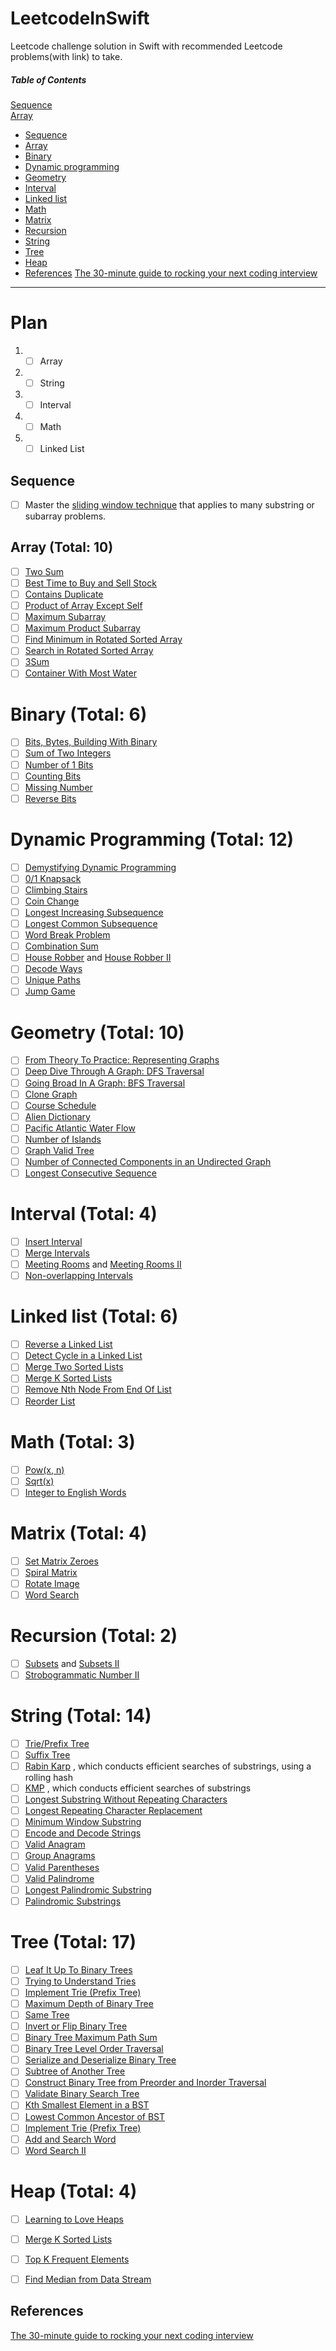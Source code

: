 # LeetcodeInSwift
Leetcode challenge solution in Swift with recommended Leetcode problems(with link) to take.

##### Table of Contents  
[Sequence](#Sequence)  
[Array](#Array)  

* [Sequence](bear://x-callback-url/open-note?id=EF2E3DB8-695E-49F7-8621-47FAED1A453D-440-0001145B6EFDC94E&header=Sequence)
* [Array](bear://x-callback-url/open-note?id=EF2E3DB8-695E-49F7-8621-47FAED1A453D-440-0001145B6EFDC94E&header=Array)
* [Binary](bear://x-callback-url/open-note?id=EF2E3DB8-695E-49F7-8621-47FAED1A453D-440-0001145B6EFDC94E&header=Binary)
* [Dynamic programming](bear://x-callback-url/open-note?id=EF2E3DB8-695E-49F7-8621-47FAED1A453D-440-0001145B6EFDC94E&header=Dynamic%20programming)
* [Geometry](bear://x-callback-url/open-note?id=EF2E3DB8-695E-49F7-8621-47FAED1A453D-440-0001145B6EFDC94E&header=Geometry)
* [Interval](bear://x-callback-url/open-note?id=EF2E3DB8-695E-49F7-8621-47FAED1A453D-440-0001145B6EFDC94E&header=Interval)
* [Linked list](bear://x-callback-url/open-note?id=EF2E3DB8-695E-49F7-8621-47FAED1A453D-440-0001145B6EFDC94E&header=Linked%20list)
* [Math](bear://x-callback-url/open-note?id=EF2E3DB8-695E-49F7-8621-47FAED1A453D-440-0001145B6EFDC94E&header=Math)
* [Matrix](bear://x-callback-url/open-note?id=EF2E3DB8-695E-49F7-8621-47FAED1A453D-440-0001145B6EFDC94E&header=Matrix)
* [Recursion](bear://x-callback-url/open-note?id=EF2E3DB8-695E-49F7-8621-47FAED1A453D-440-0001145B6EFDC94E&header=Recursion)
* [String](bear://x-callback-url/open-note?id=EF2E3DB8-695E-49F7-8621-47FAED1A453D-440-0001145B6EFDC94E&header=String)
* [Tree](bear://x-callback-url/open-note?id=EF2E3DB8-695E-49F7-8621-47FAED1A453D-440-0001145B6EFDC94E&header=Tree)
* [Heap](bear://x-callback-url/open-note?id=EF2E3DB8-695E-49F7-8621-47FAED1A453D-440-0001145B6EFDC94E&header=Heap)
* [References](bear://x-callback-url/open-note?id=EF2E3DB8-695E-49F7-8621-47FAED1A453D-440-0001145B6EFDC94E&header=References)
[The 30-minute guide to rocking your next coding interview](https://www.freecodecamp.org/news/coding-interviews-for-dummies-5e048933b82b/)
---

# Plan
1. - [ ] Array
2. - [ ] String
3. - [ ] Interval
4. - [ ] Math
5. - [ ] Linked List

## Sequence
- [ ] Master the  [sliding window technique](https://discuss.leetcode.com/topic/30941/here-is-a-10-line-template-that-can-solve-most-substring-problems)  that applies to many substring or subarray problems.

## Array (Total: 10)
- [ ] [Two Sum](https://leetcode.com/problems/two-sum/) 
- [ ] [Best Time to Buy and Sell Stock](https://leetcode.com/problems/best-time-to-buy-and-sell-stock/) 
- [ ] [Contains Duplicate](https://leetcode.com/problems/contains-duplicate/) 
- [ ] [Product of Array Except Self](https://leetcode.com/problems/product-of-array-except-self/) 
- [ ] [Maximum Subarray](https://leetcode.com/problems/maximum-subarray/) 
- [ ] [Maximum Product Subarray](https://leetcode.com/problems/maximum-product-subarray/) 
- [ ] [Find Minimum in Rotated Sorted Array](https://leetcode.com/problems/find-minimum-in-rotated-sorted-array/) 
- [ ] [Search in Rotated Sorted Array](https://leetcode.com/problems/search-in-rotated-sorted-array/) 
- [ ] [3Sum](https://leetcode.com/problems/3sum/) 
- [ ] [Container With Most Water](https://leetcode.com/problems/container-with-most-water/) 

# Binary (Total: 6)
- [ ] [Bits, Bytes, Building With Binary](https://medium.com/basecs/bits-bytes-building-with-binary-13cb4289aafa) 
- [ ] [Sum of Two Integers](https://leetcode.com/problems/sum-of-two-integers/) 
- [ ] [Number of 1 Bits](https://leetcode.com/problems/number-of-1-bits/) 
- [ ] [Counting Bits](https://leetcode.com/problems/counting-bits/) 
- [ ] [Missing Number](https://leetcode.com/problems/missing-number/) 
- [ ] [Reverse Bits](https://leetcode.com/problems/reverse-bits/) 

# Dynamic Programming (Total: 12)
- [ ] [Demystifying Dynamic Programming](https://medium.freecodecamp.org/demystifying-dynamic-programming-3efafb8d4296) 
- [ ] [0/1 Knapsack](http://www.geeksforgeeks.org/knapsack-problem/) 
- [ ] [Climbing Stairs](https://leetcode.com/problems/climbing-stairs/) 
- [ ] [Coin Change](https://leetcode.com/problems/coin-change/) 
- [ ] [Longest Increasing Subsequence](https://leetcode.com/problems/longest-increasing-subsequence/) 
- [ ] [Longest Common Subsequence](https://github.com/yangshun/tech-interview-handbook/blob/master/algorithms) 
- [ ] [Word Break Problem](https://leetcode.com/problems/word-break/) 
- [ ] [Combination Sum](https://leetcode.com/problems/combination-sum-iv/) 
- [ ] [House Robber](https://leetcode.com/problems/house-robber/)  and  [House Robber II](https://leetcode.com/problems/house-robber-ii/) 
- [ ] [Decode Ways](https://leetcode.com/problems/decode-ways/) 
- [ ] [Unique Paths](https://leetcode.com/problems/unique-paths/) 
- [ ] [Jump Game](https://leetcode.com/problems/jump-game/) 

# Geometry (Total: 10)
- [ ] [From Theory To Practice: Representing Graphs](https://medium.com/basecs/from-theory-to-practice-representing-graphs-cfd782c5be38) 
- [ ] [Deep Dive Through A Graph: DFS Traversal](https://medium.com/basecs/deep-dive-through-a-graph-dfs-traversal-8177df5d0f13) 
- [ ] [Going Broad In A Graph: BFS Traversal](https://medium.com/basecs/going-broad-in-a-graph-bfs-traversal-959bd1a09255) 
- [ ] [Clone Graph](https://leetcode.com/problems/clone-graph/) 
- [ ] [Course Schedule](https://leetcode.com/problems/course-schedule/) 
- [ ] [Alien Dictionary](https://leetcode.com/problems/alien-dictionary/) 
- [ ] [Pacific Atlantic Water Flow](https://leetcode.com/problems/pacific-atlantic-water-flow/) 
- [ ] [Number of Islands](https://leetcode.com/problems/number-of-islands/) 
- [ ] [Graph Valid Tree](https://leetcode.com/problems/graph-valid-tree/) 
- [ ] [Number of Connected Components in an Undirected Graph](https://leetcode.com/problems/number-of-connected-components-in-an-undirected-graph/) 
- [ ] [Longest Consecutive Sequence](https://leetcode.com/problems/longest-consecutive-sequence/) 

# Interval (Total: 4)
- [ ] [Insert Interval](https://leetcode.com/problems/insert-interval/) 
- [ ] [Merge Intervals](https://leetcode.com/problems/merge-intervals/) 
- [ ] [Meeting Rooms](https://leetcode.com/problems/meeting-rooms/)  and  [Meeting Rooms II](https://leetcode.com/problems/meeting-rooms-ii/) 
- [ ] [Non-overlapping Intervals](https://leetcode.com/problems/non-overlapping-intervals/) 

# Linked list (Total: 6)
- [ ] [Reverse a Linked List](https://leetcode.com/problems/reverse-linked-list/) 
- [ ] [Detect Cycle in a Linked List](https://leetcode.com/problems/linked-list-cycle/) 
- [ ] [Merge Two Sorted Lists](https://leetcode.com/problems/merge-two-sorted-lists/) 
- [ ] [Merge K Sorted Lists](https://leetcode.com/problems/merge-k-sorted-lists/) 
- [ ] [Remove Nth Node From End Of List](https://leetcode.com/problems/remove-nth-node-from-end-of-list/) 
- [ ] [Reorder List](https://leetcode.com/problems/reorder-list/) 

# Math (Total: 3)
- [ ] [Pow(x, n)](https://leetcode.com/problems/powx-n/) 
- [ ] [Sqrt(x)](https://leetcode.com/problems/sqrtx/) 
- [ ] [Integer to English Words](https://leetcode.com/problems/integer-to-english-words/) 

# Matrix (Total: 4)
- [ ] [Set Matrix Zeroes](https://leetcode.com/problems/set-matrix-zeroes/) 
- [ ] [Spiral Matrix](https://leetcode.com/problems/spiral-matrix/) 
- [ ] [Rotate Image](https://leetcode.com/problems/rotate-image/) 
- [ ] [Word Search](https://leetcode.com/problems/word-search/) 

# Recursion (Total: 2)
- [ ] [Subsets](https://leetcode.com/problems/subsets/)  and  [Subsets II](https://leetcode.com/problems/subsets-ii/) 
- [ ] [Strobogrammatic Number II](https://leetcode.com/problems/strobogrammatic-number-ii/) 

# String (Total: 14)
- [ ] [Trie/Prefix Tree](https://www.wikiwand.com/en/Trie) 
- [ ] [Suffix Tree](https://www.wikiwand.com/en/Suffix_tree) 
- [ ] [Rabin Karp](https://www.wikiwand.com/en/Rabin%E2%80%93Karp_algorithm) , which conducts efficient searches of substrings, using a rolling hash
- [ ] [KMP](https://www.wikiwand.com/en/Knuth%E2%80%93Morris%E2%80%93Pratt_algorithm) , which conducts efficient searches of substrings
- [ ] [Longest Substring Without Repeating Characters](https://leetcode.com/problems/longest-substring-without-repeating-characters/) 
- [ ] [Longest Repeating Character Replacement](https://leetcode.com/problems/longest-repeating-character-replacement/) 
- [ ] [Minimum Window Substring](https://leetcode.com/problems/minimum-window-substring/description/) 
- [ ] [Encode and Decode Strings](https://leetcode.com/problems/encode-and-decode-strings/) 
- [ ] [Valid Anagram](https://leetcode.com/problems/valid-anagram) 
- [ ] [Group Anagrams](https://leetcode.com/problems/group-anagrams/) 
- [ ] [Valid Parentheses](https://leetcode.com/problems/valid-parentheses) 
- [ ] [Valid Palindrome](https://leetcode.com/problems/valid-palindrome/) 
- [ ] [Longest Palindromic Substring](https://leetcode.com/problems/longest-palindromic-substring/) 
- [ ] [Palindromic Substrings](https://leetcode.com/problems/palindromic-substrings/) 

# Tree (Total: 17)
- [ ] [Leaf It Up To Binary Trees](https://medium.com/basecs/leaf-it-up-to-binary-trees-11001aaf746d) 
- [ ] [Trying to Understand Tries](https://medium.com/basecs/trying-to-understand-tries-3ec6bede0014) 
- [ ] [Implement Trie (Prefix Tree)](https://leetcode.com/articles/implement-trie-prefix-tree/) 
- [ ] [Maximum Depth of Binary Tree](https://leetcode.com/problems/maximum-depth-of-binary-tree/) 
- [ ] [Same Tree](https://leetcode.com/problems/same-tree/) 
- [ ] [Invert or Flip Binary Tree](https://leetcode.com/problems/invert-binary-tree/) 
- [ ] [Binary Tree Maximum Path Sum](https://leetcode.com/problems/binary-tree-maximum-path-sum/) 
- [ ] [Binary Tree Level Order Traversal](https://leetcode.com/problems/binary-tree-level-order-traversal/) 
- [ ] [Serialize and Deserialize Binary Tree](https://leetcode.com/problems/serialize-and-deserialize-binary-tree/) 
- [ ] [Subtree of Another Tree](https://leetcode.com/problems/subtree-of-another-tree/) 
- [ ] [Construct Binary Tree from Preorder and Inorder Traversal](https://leetcode.com/problems/construct-binary-tree-from-preorder-and-inorder-traversal/) 
- [ ] [Validate Binary Search Tree](https://leetcode.com/problems/validate-binary-search-tree/) 
- [ ]  [Kth Smallest Element in a BST](https://leetcode.com/problems/kth-smallest-element-in-a-bst/) 
- [ ] [Lowest Common Ancestor of BST](https://leetcode.com/problems/lowest-common-ancestor-of-a-binary-search-tree/) 
- [ ] [Implement Trie (Prefix Tree)](https://leetcode.com/problems/implement-trie-prefix-tree) 
- [ ] [Add and Search Word](https://leetcode.com/problems/add-and-search-word-data-structure-design) 
- [ ] [Word Search II](https://leetcode.com/problems/word-search-ii/) 

# Heap (Total: 4)
- [ ] [Learning to Love Heaps](https://medium.com/basecs/learning-to-love-heaps-cef2b273a238) 
- [ ] [Merge K Sorted Lists](https://leetcode.com/problems/merge-k-sorted-lists/) 
- [ ] [Top K Frequent Elements](https://leetcode.com/problems/top-k-frequent-elements/) 
- [ ] [Find Median from Data Stream](https://leetcode.com/problems/find-median-from-data-stream/) 


## References
[The 30-minute guide to rocking your next coding interview](https://www.freecodecamp.org/news/coding-interviews-for-dummies-5e048933b82b/)
